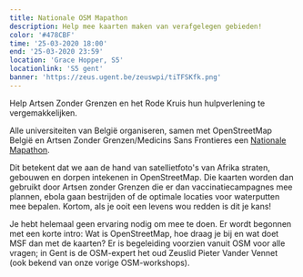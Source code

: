 ```yaml
---
title: Nationale OSM Mapathon
description: Help mee kaarten maken van verafgelegen gebieden!
color: '#478CBF'
time: '25-03-2020 18:00'
end: '25-03-2020 23:59'
location: 'Grace Hopper, S5'
locationlink: 'S5 gent'
banner: 'https://zeus.ugent.be/zeuswpi/tiTFSKfk.png'
---
```


Help Artsen Zonder Grenzen en het Rode Kruis hun hulpverlening te vergemakkelijken.

Alle universiteiten van België organiseren, samen met OpenStreetMap België en
Artsen Zonder Grenzen/Medicins Sans Frontieres een [Nationale
Mapathon](http://ncgeografie.be/nl/cartoGIS/mapathon.php).

Dit betekent dat we aan de hand van satellietfoto's van Afrika straten,
gebouwen en dorpen intekenen in OpenStreetMap. Die kaarten worden dan gebruikt
door Artsen zonder Grenzen die er dan vaccinatiecampagnes mee plannen, ebola
gaan bestrijden of de optimale locaties voor waterputten mee bepalen. Kortom,
als je ooit een levens wou redden is dit je kans!

Je hebt helemaal geen ervaring nodig om mee te doen. Er wordt begonnen met een
korte intro: Wat is OpenStreetMap, hoe draag je bij en wat doet MSF dan met de
kaarten? Er is begeleiding voorzien vanuit OSM voor alle vragen; in Gent is de
OSM-expert het oud Zeuslid Pieter Vander Vennet (ook bekend van onze vorige
OSM-workshops).
